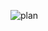 ![plan](https://media.discordapp.net/attachments/759775910785318964/761489676896698388/Screenshot_20201002-092523__01.jpg?width=1260&height=456)
